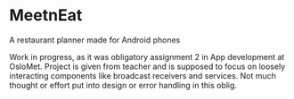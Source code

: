 # MeetnEat

A restaurant planner made for Android phones

Work in progress, as it was obligatory assignment 2 in App development at OsloMet. 
Project is given from teacher and is supposed to focus on loosely interacting components like broadcast receivers and services.
Not much thought or effort put into design or error handling in this oblig.
